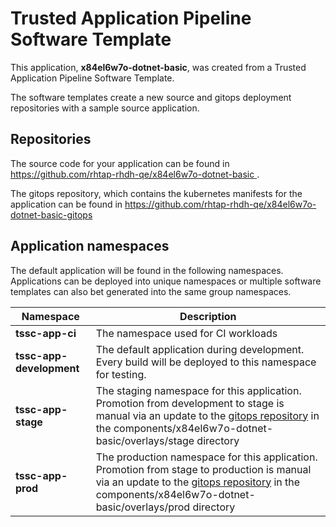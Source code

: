 # Trusted Application Pipeline Software Template

This application, **x84el6w7o-dotnet-basic**, was created from a Trusted Application Pipeline Software Template.

The software templates create a new source and gitops deployment repositories with a sample source application. 

## Repositories

The source code for your application can be found in [https://github.com/rhtap-rhdh-qe/x84el6w7o-dotnet-basic ](https://github.com/rhtap-rhdh-qe/x84el6w7o-dotnet-basic ).
 
The gitops repository, which contains the kubernetes manifests for the application can be found in 
[https://github.com/rhtap-rhdh-qe/x84el6w7o-dotnet-basic-gitops ](https://github.com/rhtap-rhdh-qe/x84el6w7o-dotnet-basic-gitops ) 

## Application namespaces 

The default application will be found in the following namespaces. Applications can be deployed into unique namespaces or multiple software templates can also bet generated into the same group namespaces.  

|  Namespace   |  Description   |  
| -------- | -------- |
| **tssc-app-ci** | The namespace used for CI workloads |
| **tssc-app-development** | The default application during development. Every build will be deployed to this namespace for testing. |
| **tssc-app-stage** | The staging namespace for this application. Promotion from development to stage is manual via an update to the [gitops repository](https://github.com/rhtap-rhdh-qe/x84el6w7o-dotnet-basic-gitops ) in the components/x84el6w7o-dotnet-basic/overlays/stage directory |
| **tssc-app-prod** | The production namespace for this application. Promotion from stage to production is manual via an update to the [gitops repository](https://github.com/rhtap-rhdh-qe/x84el6w7o-dotnet-basic-gitops ) in the components/x84el6w7o-dotnet-basic/overlays/prod directory |
